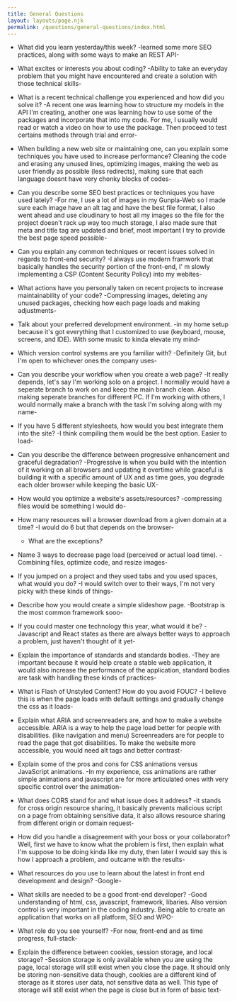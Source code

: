 ```yaml
---
title: General Questions
layout: layouts/page.njk
permalink: /questions/general-questions/index.html
---
```


* What did you learn yesterday/this week? -learned some more SEO practices, along with some ways to make an REST API-

* What excites or interests you about coding? -Ability to take an everyday problem that you might have encountered and create a solution with those technical skills-

* What is a recent technical challenge you experienced and how did you solve it? -A recent one was learning how to structure my models in the API I'm creating, another one was learning how to use some of the packages and incorporate that into my code. For me, I usually would read or watch a video on how to use the package. Then proceed to test certains methods through trial and error-

* When building a new web site or maintaining one, can you explain some techniques you have used to increase performance? Cleaning the code and erasing any unused lines, optimizing images, making the web as user friendly as possible (less redirects), making sure that each language doesnt have very chonky  blocks of codes-

* Can you describe some SEO best practices or techniques you have used lately? -For me, I use a lot of images in my Gunpla-Web so I made sure each image have an alt tag and have the best file format, I also went ahead and use cloudinary to host all my images so the file for the project doesn't rack up way too much storage, I also made sure that meta and title tag are updated and brief, most important I try to provide the best page speed possible-

* Can you explain any common techniques or recent issues solved in regards to front-end security? -I always use modern framwork that basically handles the security portion of the front-end, I'
m slowly implementing a CSP (Content Security Policy) into my webites-

* What actions have you personally taken on recent projects to increase maintainability of your code? -Compressing images, deleting any unused packages, checking how each page loads and making adjustments-

* Talk about your preferred development environment. -in my home setup because it's got everything that I customized to use (keyboard, mouse, screens, and IDE). With some music to kinda elevate my mind-


* Which version control systems are you familiar with? -Definitely Git, but I'm open to whichever ones the company uses-

* Can you describe your workflow when you create a web page? -It really depends, let's say I'm working solo on a project. I normally would have a seperate branch to work on and keep the main branch clean. Also making seperate branches for different PC. If I'm working with others, I would normally make a branch with the task I'm solving along with my name-

* If you have 5 different stylesheets, how would you best integrate them into the site? -I think compiling them would be the best option. Easier to load-

* Can you describe the difference between progressive enhancement and graceful degradation? -Progressive is when you build with the intention of it working on all browsers and updating it overtime while graceful is building it with a specific amount of UX and as time goes, you degrade each older browser while keeping the basic UX-

* How would you optimize a website's assets/resources? -compressing files would be something I would do-

* How many resources will a browser download from a given domain at a time? -I would do 6 but that depends on the browser-
  * What are the exceptions?

* Name 3 ways to decrease page load (perceived or actual load time). -Combining files, optimize code, and resize images-

* If you jumped on a project and they used tabs and you used spaces, what would you do? -I would switch over to their ways, I'm not very picky with these kinds of things-

* Describe how you would create a simple slideshow page. -Bootstrap is the most common framework sooo-

* If you could master one technology this year, what would it be? -Javascript and React states as there are always better ways to approach a problem, just haven't thought of it yet-

* Explain the importance of standards and standards bodies. -They are important because it would help create a stable web application, it would also increase the performance of the application, standard bodies are task with handling these kinds of practices-

* What is Flash of Unstyled Content? How do you avoid FOUC? -I believe this is when the page loads with default settings and gradually change the css as it loads-

* Explain what ARIA and screenreaders are, and how to make a website accessible. ARIA is a way to help the page load better for people with disabilities. (like navigation and menu) Screenreaders are for people to read the page that got disabilities. To make the website more accessible, you would need alt tags and better contrast-

* Explain some of the pros and cons for CSS animations versus JavaScript animations. -In my experience, css animations are rather simple animations and javascript are for more articulated ones with very specific control over the animation-

* What does CORS stand for and what issue does it address? -it stands for cross origin resource sharing, it basically prevents malicious script on a page from obtaining sensitive data, it also allows resource sharing from different origin or domain request-

* How did you handle a disagreement with your boss or your collaborator? Well, first we have to know what the problem is first, then explain what I'm suppose to be doing kinda like my duty, then later I would say this is how I approach a problem, and outcame with the results- 

* What resources do you use to learn about the latest in front end development and design? -Google-

* What skills are needed to be a good front-end developer? -Good understanding of html, css, javascript, framework, libaries. Also version control is very important in the coding industry. Being able to create an application that works on all platform, SEO and WPO-

* What role do you see yourself? -For now, front-end and as time progress, full-stack-

* Explain the difference between cookies, session storage, and local storage? -Session storage is only available when you are using the page, local storage will still exist when you close the page. It should only be storing non-sensitive data though, cookies are a different kind of storage as it stores user data, not sensitive data as well. This type of storage will still exist when the page is close but in form of basic text-
